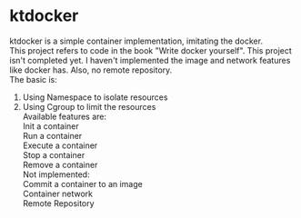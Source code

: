 # ktdocker
ktdocker is a simple container implementation, imitating the docker.  
This project refers to code in the book "Write docker yourself".
This project isn't completed yet. I haven't implemented the image and network features like docker has. Also, no remote repository.  
The basic is: 
1. Using Namespace to isolate resources
2. Using Cgroup to limit the resources  
Available features are:  
	Init a container  
	Run a container  
	Execute a container  
	Stop a container  
	Remove a container  
Not implemented:  
	Commit a container to an image  
  	Container network  
  	Remote Repository  
